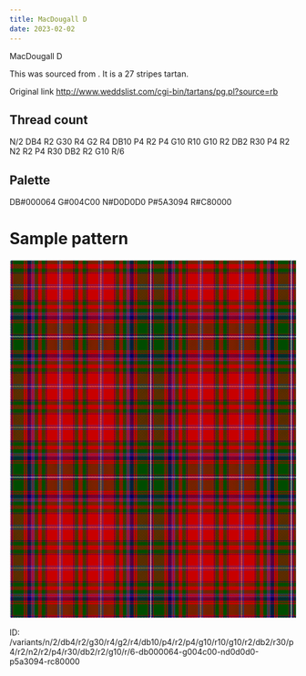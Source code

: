 ```yaml
---
title: MacDougall D
date: 2023-02-02
---
```

MacDougall D

This was sourced from <no value>.  It is a 27 stripes tartan.

Original link http://www.weddslist.com/cgi-bin/tartans/pg.pl?source=rb

## Thread count
N/2 DB4 R2 G30 R4 G2 R4 DB10 P4 R2 P4 G10 R10 G10 R2 DB2 R30 P4 R2 N2 R2 P4 R30 DB2 R2 G10 R/6

## Palette
DB#000064 G#004C00 N#D0D0D0 P#5A3094 R#C80000

# Sample pattern

![Tartan detail](tartan.png "N/2 DB4 R2 G30 R4 G2 R4 DB10 P4 R2 P4 G10 R10 G10 R2 DB2 R30 P4 R2 N2 R2 P4 R30 DB2 R2 G10 R/6 tartan")

ID: /variants/n/2/db4/r2/g30/r4/g2/r4/db10/p4/r2/p4/g10/r10/g10/r2/db2/r30/p4/r2/n2/r2/p4/r30/db2/r2/g10/r/6-db000064-g004c00-nd0d0d0-p5a3094-rc80000